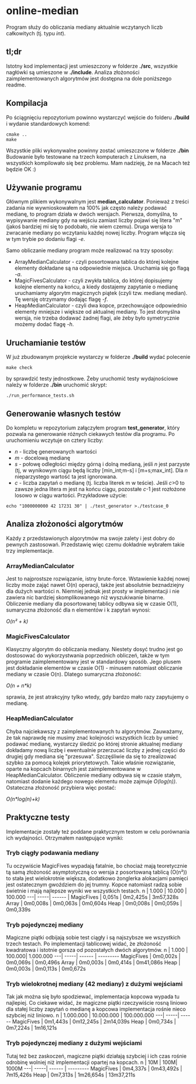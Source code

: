 # online-median
Program służy do obliczania mediany aktualnie wczytanych liczb całkowitych (tj. typu *int*).

## tl;dr
Istotny kod implementacji jest umieszczony w folderze **./src**, wszystkie nagłówki są umieszone w **./include**.
Analiza złożoności zaimplementowanych algorytmów jest dostępna na dole poniższego readme.

## Kompilacja
Po ściągnięciu repozytorium powinno wystarczyć wejście do folderu **./build** i wydanie standardowych komend:
```
cmake ..
make
```

Wszystkie pliki wykonywalne powinny zostać umieszczone w folderze **./bin**
Budowanie było testowane na trzech komputerach z Linuksem, na wszystkich kompilowało się bez problemu. Mam nadzieję, że na Macach też będzie OK :)

## Używanie programu
Głównym plikiem wykonywalnym jest **median_calculator**. Ponieważ z treści zadania nie wywnioskowałem na 100% jak często należy podawać medianę, to program działa w dwóch wersjach. Pierwsza, domyślna, to wypisywanie mediany gdy na wejściu zamiast liczby pojawi się litera "m" (jakoś bardziej mi się to podobało, nie wiem czemu).
Druga wersja to zwracanie mediany po wczytaniu każdej nowej liczby. Program włącza się w tym trybie po dodaniu flagi *-e*.

Samo obliczanie mediany program może realizować na trzy sposoby:
- ArrayMedianCalculator - czyli posortowana tablica do której kolejne elementy dokładane są na odpowiednie miejsca. Uruchamia się go flagą *-a*.
- MagicFivesCalculator - czyli zwykła tablica, do której dopisujemy kolejne elementy na końcu, a kiedy dostajemy zapytanie o medianę uruchamiamy algorytm magicznych piątek (czyli tzw. medianę median). Tę wersję otrzymamy dodając flagę *-f*.
- HeapMedianCalculator - czyli dwa kopce, przechowujące odpowiednio elementy mniejsze i większe od aktualnej mediany. To jest domyślna wersja, nie trzeba dodawać żadnej flagi, ale żeby było symetrycznie możemy dodać flagę *-h*.

## Uruchamianie testów
W już zbudowanym projekcie wystarczy w folderze **./build** wydać polecenie
```
make check
```
by sprawdzić testy jednostkowe. Żeby uruchomić testy wydajnościowe należy w folderze **./bin** uruchomić skrypt:
```
./run_performance_tests.sh
```

## Generowanie własnych testów
Do kompletu w repozytorium załączyłem program **test_generator**, który pozwala na generowanie różnych ciekawych testów dla programu. Po uruchomieniu wczytuje on cztery liczby:
- *n* - liczbę generowanych wartości
- *m* - docelową medianę
- *s* - połowę odległości między górną i dolną medianą, jeśli *n* jest parzyste (tj, w wynikowym ciągu będą liczby [min_int;m-s] i [m+s;max_int]. Dla *n* nieparzystego wartość ta jest ignorowana.
- *c* - liczba zapytań o medianę (tj. liczba literek m w teście). Jeśli *c*>0 to zawsze jedna litera m jest na końcu ciągu, pozostałe *c*-1 jest rozłożone losowo w ciągu wartości.
Przykładowe użycie:
```
echo "1000000000 42 17231 30" | ./test_generator >./testcase_0
```

## Analiza złożoności algorytmów
Każdy z przedstawionych algorytmów ma swoje zalety i jest dobry do pewnych zastosowań. Przedstawię więc czemu dokładnie wybrałem takie trzy implementacje.

### ArrayMedianCalculator
Jest to najprostsze rozwiązanie, istny brute-force. Wstawienie każdej nowej liczby może zająć nawet O(n) operacji, także jest absolutnie beznadziejny dla dużych wartości n. Niemniej jednak jest prosty w implementacji i nie zawiera nic bardziej skomplikowanego niż wyszukiwanie binarne.
Obliczenie mediany dla posortowanej tablicy odbywa się w czasie O(1), sumaryczna złożoność dla n elementów i k zapytań wynosi:

*O(n² + k)*

### MagicFivesCalculator
Klasyczny algorytm do obliczania mediany. Niestety dosyć trudno jest go dostosować do wykorzystwania poprzednich obliczeń, także w tym programie zaimplementowany jest w standardowy sposób. Jego plusem jest dokładanie elementów w czasie O(1) - minusem natomiast obliczanie mediany w czasie O(n). Dlatego sumaryczna złożoność:

*O(n + n\*k)*

sprawia, że jest atrakcyjny tylko wtedy, gdy bardzo mało razy zapytujemy o medianę.

### HeapMedianCalculator
Chyba najciekawszy z zaimplementowanych tu algorytmów. Zauważamy, że tak naprawdę nie musimy znać kolejności wszystkich liczb by umieć podawać medianę, wystarczy śledzić po której stronie aktualnej mediany dokładamy nową liczbę i ewentualnie przerzucać liczby z jednej części do drugiej gdy mediana się "przesuwa". Szczęśliwie da się to zrealizować szybko za pomocą kolejek priorytetowych. Takie właśnie rozwiązanie, oparte na kopcach binarnych jest zaimplementowane w HeapMedianCalculator. Obliczenie mediany odbywa się w czasie stałym, natomiast dodanie każdego nowego elementu może zajmuje *O(log(n))*. Ostateczna złożoność przybiera więc postać:

*O(n\*log(n)+k)*

## Praktyczne testy
Implementacje zostały też poddane praktycznym testom w celu porównania ich wydajności. Otrzymałem następujące wyniki:

### Tryb ciągły podawania mediany
Tu oczywiście MagicFives wypadają fatalnie, bo chociaż mają teoretycznie tą samą złożoność asymptotyczną co wersja z posortowaną tablicą (O(n²)) to stała jest wielokrotnie większa, dodatkowo żonglerka alokacjami pamięci jest ostatecznym gwoździem do jej trumny. Kopce natomiast radzą sobie świetnie i mają najlepsze wyniki we wszystkich testach.
n  | 1.000 | 10.000 | 100.000
---| -----| ------ |
MagicFives | 0,051s | 0m2,425s | 3m57,328s
Array | 0m0,008s | 0m0,063s | 0m0,604s
Heap  | 0m0,008s | 0m0,059s | 0m0,339s

### Tryb pojedynczej mediany
Magiczne piątki odbijają sobie test ciągły i są najszybsze we wszystkich trzech testach.  Po implementacji tablicowej widać, że złożoność kwadratowa i istotnie gorsza od pozostałych dwóch algorytmów.
n  | 1.000 | 100.000| 1.000.000
---| -----| ------ | ---------
MagicFives | 0m0,002s | 0m0,069s | 0m0,496s
Array | 0m0,003s | 0m0,414s | 0m41,086s
Heap | 0m0,003s | 0m0,113s | 0m0,672s

### Tryb wielokrotnej mediany (42 mediany) z dużymi wejściami
Tak jak można się było spodziewać, implementacja kopcowa wypada tu najlepiej. Co ciekawe widać, że magiczne piątki rzeczywiście rosną liniowo dla stałej liczby zapytań o medianę a kopcowa implementacja rośnie nieco szybciej niż liniowo.
n  | 1.000.000 | 10.000.000 | 100.000.000
---| -----| ------
MagicFives | 0m1,443s | 0m12,245s | 2m14,039s
Heap  | 0m0,734s | 0m7,224s | 1m16,121s

### Tryb pojedynczej mediany z dużymi wejściami
Tutaj też bez zaskoczeń, magiczne piątki działają szybciej i ich czas rośnie odrobinę wolniej niż implementacji opartej na kopcach.
n  | 10M | 100M| 1000M
---| -----| ------ | ---------
MagicFives | 0m4,337s | 0m43,492s | 7m15,426s
Heap |  0m7,313s |  1m26,654s | 13m37,211s
